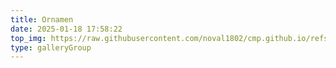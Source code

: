 ```yaml
---
title: Ornamen
date: 2025-01-18 17:58:22
top_img: https://raw.githubusercontent.com/noval1802/cmp.github.io/refs/heads/main/asset/ornamen/IMG-20190131-WA0167.jpg
type: galleryGroup
---
```

